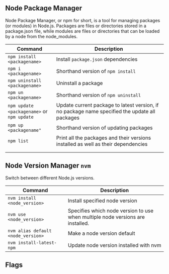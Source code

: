 ## Node Package Manager


Node Package Manager, or npm for short, is a tool for managing packages (or modules) in Node.js. Packages are files or directories stored in a package.json file, while modules are files or directories that can be loaded by a node from the node_modules.

| Command                                    | Description                                                                                    |
| ------------------------------------------ | ---------------------------------------------------------------------------------------------- |
| `npm install <packagename>`                | Install `package.json` dependencies                                                            |
| `npm i <packagename>`                      | Shorthand version of `npm install`                                                             |
| `npm uninstall <packagename>`              | Uninstall a package                                                                            |
| `npm un <packagename>`                     | Shorthand version of `npm uninstall`                                                           |
| `npm update <packagename>` or `npm update` | Update current package to latest version, if no package name specified the update all packages |
| `npm up <packagename"`                     | Shorthand version of updating packages                                                         |
| `npm list`                                 | Print all the packages and their versions installed as well as their dependencies              |
|                                            |                                                                                                |
|                                            |                                                                                                |
## Node Version Manager `nvm`

Switch between different Node.js versions.

| Command                            | Description                                                                    |
| ---------------------------------- | ------------------------------------------------------------------------------ |
| `nvm install <node_version>`       | Install specified node version                                                 |
| `nvm use <node_version>`           | Specifies which node version to use when multiple node versions are installed. |
| `nvm alias default <node_version>` | Make a node version default                                                    |
| `nvm install-latest-npm`           | Update node version installed with nvm                                         |

## Flags